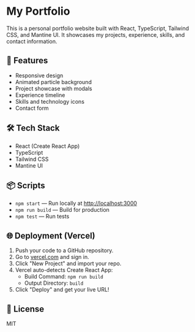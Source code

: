 

# My Portfolio

This is a personal portfolio website built with React, TypeScript, Tailwind CSS, and Mantine UI. It showcases my projects, experience, skills, and contact information.

## 🚀 Features
- Responsive design
- Animated particle background
- Project showcase with modals
- Experience timeline
- Skills and technology icons
- Contact form

## 🛠️ Tech Stack
- React (Create React App)
- TypeScript
- Tailwind CSS
- Mantine UI

## 📦 Scripts

- `npm start` — Run locally at [http://localhost:3000](http://localhost:3000)
- `npm run build` — Build for production
- `npm test` — Run tests

## 🌐 Deployment (Vercel)
1. Push your code to a GitHub repository.
2. Go to [vercel.com](https://vercel.com) and sign in.
3. Click "New Project" and import your repo.
4. Vercel auto-detects Create React App:
	- Build Command: `npm run build`
	- Output Directory: `build`
5. Click "Deploy" and get your live URL!

## 📄 License
MIT

